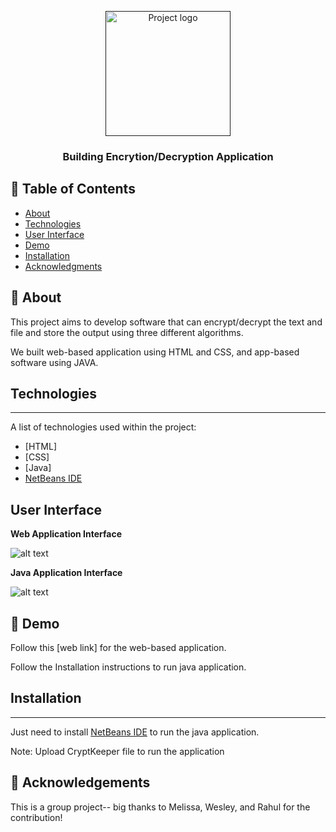
<p align="center">
  <a href="" rel="noopener">
 <img width=200px height=200px src="https://i.imgur.com/6wj0hh6.jpg" alt="Project logo"></a>
</p>

<h3 align="center">Building Encrytion/Decryption Application</h3>

<div align="center">

</div>


## 📝 Table of Contents
- [About](#about)
- [Technologies](#technologies)
- [User Interface](#user-interface)
- [Demo](#demo)
- [Installation](#installation)
- [Acknowledgments](#acknowledgement)

## 🧐 About <a name = "about"></a>
This project aims to develop software that can encrypt/decrypt the text and file and store the output using three different algorithms.

We built web-based application using HTML and CSS, and app-based software using JAVA.

## Technologies <a name = "technologies"></a>
***
A list of technologies used within the project:
* [HTML]
* [CSS]
* [Java]
* [NetBeans IDE](https://netbeans.apache.org/download/nb121/nb121.html)


## User Interface <a name = "user-interface"></a>
**Web Application Interface**

![alt text]( https://github.com/cghimire/Encryption-Decryption-Application/blob/master/crypt%20img/Encrypt%20img.png "UI encryption")

**Java Application Interface** 

![alt text](https://github.com/cghimire/Encryption-Decryption-Application/blob/master/crypt%20img/crypt%20app.png "cryptkeeper java")

## 🚀 Demo <a name = "demo"></a>

Follow this [web link] for the web-based application. 

Follow the Installation instructions to run java application.

## Installation <a name = "installation"></a>
***
Just need to install [NetBeans IDE](https://netbeans.apache.org/download/nb121/nb121.html) to run the java application.  

Note: Upload CryptKeeper file to run the application

## 🎉 Acknowledgements <a name = "acknowledgement"></a>

This is a group project-- big thanks to Melissa, Wesley, and Rahul for the contribution! 

